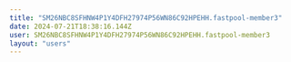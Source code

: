 ```yaml
---
title: "SM26NBC8SFHNW4P1Y4DFH27974P56WN86C92HPEHH.fastpool-member3"
date: 2024-07-21T18:38:16.144Z
user: SM26NBC8SFHNW4P1Y4DFH27974P56WN86C92HPEHH.fastpool-member3
layout: "users"
---
```

    